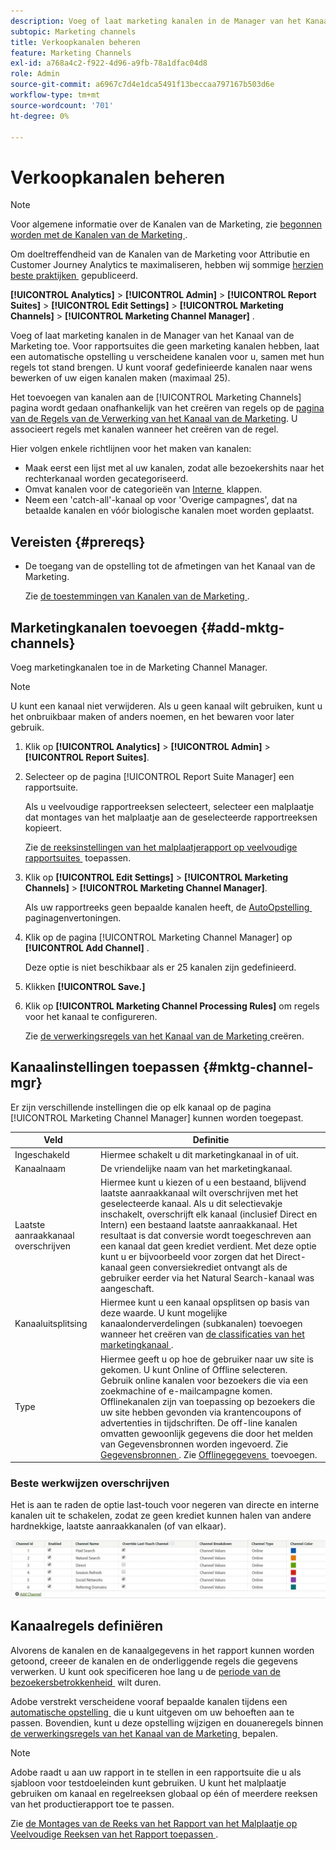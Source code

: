 ```yaml
---
description: Voeg of laat marketing kanalen in de Manager van het Kanaal van de Marketing toe. Voor rapportsuites die geen marketing kanalen hebben, laat een automatische opstelling u verscheidene kanalen voor u, samen met hun regels tot stand brengen. U kunt vooraf gedefinieerde kanalen naar wens bewerken of uw eigen kanalen maken (maximaal 25).
subtopic: Marketing channels
title: Verkoopkanalen beheren
feature: Marketing Channels
exl-id: a768a4c2-f922-4d96-a9fb-78a1dfac04d8
role: Admin
source-git-commit: a6967c7d4e1dca5491f13beccaa797167b503d6e
workflow-type: tm+mt
source-wordcount: '701'
ht-degree: 0%

---
```


# Verkoopkanalen beheren

>[!NOTE]
>
> Voor algemene informatie over de Kanalen van de Marketing, zie [&#x200B; begonnen worden met de Kanalen van de Marketing &#x200B;](/help/components/c-marketing-channels/c-getting-started-mchannel.md).
>
> Om doeltreffendheid van de Kanalen van de Marketing voor Attributie en Customer Journey Analytics te maximaliseren, hebben wij sommige [&#x200B; herzien beste praktijken &#x200B;](/help/components/c-marketing-channels/mchannel-best-practices.md) gepubliceerd.

**[!UICONTROL Analytics]** > **[!UICONTROL Admin]** > **[!UICONTROL Report Suites]** > **[!UICONTROL Edit Settings]** > **[!UICONTROL Marketing Channels]** > **[!UICONTROL Marketing Channel Manager]** .

Voeg of laat marketing kanalen in de Manager van het Kanaal van de Marketing toe. Voor rapportsuites die geen marketing kanalen hebben, laat een automatische opstelling u verscheidene kanalen voor u, samen met hun regels tot stand brengen. U kunt vooraf gedefinieerde kanalen naar wens bewerken of uw eigen kanalen maken (maximaal 25).

Het toevoegen van kanalen aan de [!UICONTROL Marketing Channels] pagina wordt gedaan onafhankelijk van het creëren van regels op de [&#x200B; pagina van de Regels van de Verwerking van het Kanaal van de Marketing &#x200B;](/help/admin/tools/manage-rs/edit-settings/marketing-channels/c-rules.md). U associeert regels met kanalen wanneer het creëren van de regel.

Hier volgen enkele richtlijnen voor het maken van kanalen:

* Maak eerst een lijst met al uw kanalen, zodat alle bezoekershits naar het rechterkanaal worden gecategoriseerd.
* Omvat kanalen voor de categorieën van [&#x200B; Interne &#x200B;](/help/admin/tools/manage-rs/edit-settings/marketing-channels/c-rules.md) klappen.
* Neem een &#39;catch-all&#39;-kanaal op voor &#39;Overige campagnes&#39;, dat na betaalde kanalen en vóór biologische kanalen moet worden geplaatst.


## Vereisten {#prereqs}

* De toegang van de opstelling tot de afmetingen van het Kanaal van de Marketing.

  Zie [&#x200B; de toestemmingen van Kanalen van de Marketing &#x200B;](/help/components/c-marketing-channels/c-channel-report-access.md).

## Marketingkanalen toevoegen {#add-mktg-channels}

Voeg marketingkanalen toe in de Marketing Channel Manager.

>[!NOTE]
>
>U kunt een kanaal niet verwijderen. Als u geen kanaal wilt gebruiken, kunt u het onbruikbaar maken of anders noemen, en het bewaren voor later gebruik.

1. Klik op **[!UICONTROL Analytics]** > **[!UICONTROL Admin]** > **[!UICONTROL Report Suites]**.
1. Selecteer op de pagina [!UICONTROL Report Suite Manager] een rapportsuite.

   Als u veelvoudige rapportreeksen selecteert, selecteer een malplaatje dat montages van het malplaatje aan de geselecteerde rapportreeksen kopieert.

   Zie [&#x200B; de reeksinstellingen van het malplaatjerapport op veelvoudige rapportsuites &#x200B;](/help/components/c-marketing-channels/c-getting-started-mchannel.md) toepassen.

1. Klik op **[!UICONTROL Edit Settings]** > **[!UICONTROL Marketing Channels]** > **[!UICONTROL Marketing Channel Manager]**.

   Als uw rapportreeks geen bepaalde kanalen heeft, de [&#x200B; AutoOpstelling &#x200B;](/help/components/c-marketing-channels/c-getting-started-mchannel.md) paginagenvertoningen.

1. Klik op de pagina [!UICONTROL Marketing Channel Manager] op **[!UICONTROL Add Channel]** .

   Deze optie is niet beschikbaar als er 25 kanalen zijn gedefinieerd.

1. Klikken **[!UICONTROL Save.]**
1. Klik op **[!UICONTROL Marketing Channel Processing Rules]** om regels voor het kanaal te configureren.

   Zie [&#x200B; de verwerkingsregels van het Kanaal van de Marketing &#x200B;](/help/admin/tools/manage-rs/edit-settings/marketing-channels/c-rules.md) creëren.

## Kanaalinstellingen toepassen {#mktg-channel-mgr}

Er zijn verschillende instellingen die op elk kanaal op de pagina [!UICONTROL Marketing Channel Manager] kunnen worden toegepast.

| Veld | Definitie |
|--- |--- |
| Ingeschakeld | Hiermee schakelt u dit marketingkanaal in of uit. |
| Kanaalnaam | De vriendelijke naam van het marketingkanaal. |
| Laatste aanraakkanaal overschrijven | Hiermee kunt u kiezen of u een bestaand, blijvend laatste aanraakkanaal wilt overschrijven met het geselecteerde kanaal. Als u dit selectievakje inschakelt, overschrijft elk kanaal (inclusief Direct en Intern) een bestaand laatste aanraakkanaal. Het resultaat is dat conversie wordt toegeschreven aan een kanaal dat geen krediet verdient. Met deze optie kunt u er bijvoorbeeld voor zorgen dat het Direct-kanaal geen conversiekrediet ontvangt als de gebruiker eerder via het Natural Search-kanaal was aangeschaft. |
| Kanaaluitsplitsing | Hiermee kunt u een kanaal opsplitsen op basis van deze waarde. U kunt mogelijke kanaalonderverdelingen (subkanalen) toevoegen wanneer het creëren van [&#x200B; de classificaties van het marketingkanaal &#x200B;](/help/admin/tools/manage-rs/edit-settings/marketing-channels/classifications-mchannel.md). |
| Type | Hiermee geeft u op hoe de gebruiker naar uw site is gekomen. U kunt Online of Offline selecteren. Gebruik online kanalen voor bezoekers die via een zoekmachine of e-mailcampagne komen. Offlinekanalen zijn van toepassing op bezoekers die uw site hebben gevonden via krantencoupons of advertenties in tijdschriften. De off-line kanalen omvatten gewoonlijk gegevens die door het melden van Gegevensbronnen worden ingevoerd. Zie [&#x200B; Gegevensbronnen &#x200B;](/help/import/data-sources/overview.md). Zie [&#x200B; Offlinegegevens &#x200B;](/help/components/c-marketing-channels/c-getting-started-mchannel.md) toevoegen. |

### Beste werkwijzen overschrijven

Het is aan te raden de optie last-touch voor negeren van directe en interne kanalen uit te schakelen, zodat ze geen krediet kunnen halen van andere hardnekkige, laatste aanraakkanalen (of van elkaar).

![](assets/int-channel2.png)

## Kanaalregels definiëren

Alvorens de kanalen en de kanaalgegevens in het rapport kunnen worden getoond, creeer de kanalen en de onderliggende regels die gegevens verwerken. U kunt ook specificeren hoe lang u de [&#x200B; periode van de bezoekersbetrokkenheid &#x200B;](/help/admin/tools/manage-rs/edit-settings/marketing-channels/visitor-engagement.md) wilt duren.

Adobe verstrekt verscheidene vooraf bepaalde kanalen tijdens een [&#x200B; automatische opstelling &#x200B;](/help/components/c-marketing-channels/c-getting-started-mchannel.md) die u kunt uitgeven om uw behoeften aan te passen. Bovendien, kunt u deze opstelling wijzigen en douaneregels binnen [&#x200B; de verwerkingsregels van het Kanaal van de Marketing &#x200B;](/help/admin/tools/manage-rs/edit-settings/marketing-channels/c-rules.md) bepalen.

>[!NOTE]
>
>Adobe raadt u aan uw rapport in te stellen in een rapportsuite die u als sjabloon voor testdoeleinden kunt gebruiken. U kunt het malplaatje gebruiken om kanaal en regelreeksen globaal op één of meerdere reeksen van het productierapport toe te passen.
>
>Zie [&#x200B; de Montages van de Reeks van het Rapport van het Malplaatje op Veelvoudige Reeksen van het Rapport toepassen &#x200B;](/help/components/c-marketing-channels/c-getting-started-mchannel.md).
